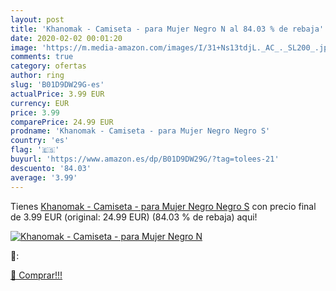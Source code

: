 ```yaml
---
layout: post
title: 'Khanomak - Camiseta - para Mujer Negro N al 84.03 % de rebaja'
date: 2020-02-02 00:01:20
image: 'https://m.media-amazon.com/images/I/31+Ns13tdjL._AC_._SL200_.jpg'
comments: true
category: ofertas
author: ring
slug: 'B01D9DW29G-es'
actualPrice: 3.99 EUR
currency: EUR
price: 3.99
comparePrice: 24.99 EUR
prodname: 'Khanomak - Camiseta - para Mujer Negro Negro S'
country: 'es'
flag: '🇪🇸'
buyurl: 'https://www.amazon.es/dp/B01D9DW29G/?tag=tolees-21'
descuento: '84.03'
average: '3.99'
---
```


Tienes [Khanomak - Camiseta - para Mujer Negro Negro S](https://www.amazon.es/dp/B01D9DW29G/?tag=tolees-21) con precio final de  3.99 EUR (original: 24.99 EUR) (84.03 %  de rebaja) aqui!

[![Khanomak - Camiseta - para Mujer Negro N](https://m.media-amazon.com/images/I/31+Ns13tdjL._AC_._SL200_.jpg)](https://www.amazon.es/dp/B01D9DW29G/?tag=tolees-21)

🔎:


[🛒 Comprar!!!](https://www.amazon.es/dp/B01D9DW29G/?tag=tolees-21)
